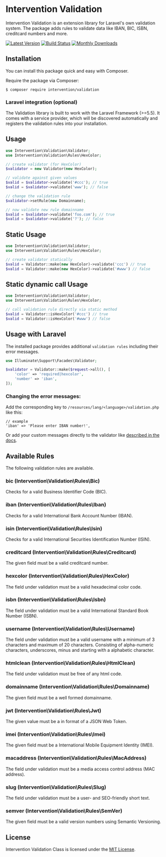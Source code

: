 # Intervention Validation

Intervention Validation is an extension library for Laravel's own validation system. The package adds rules to validate data like IBAN, BIC, ISBN, creditcard numbers and more.

[![Latest Version](https://img.shields.io/packagist/v/intervention/validation.svg)](https://packagist.org/packages/intervention/validation)
[![Build Status](https://travis-ci.org/Intervention/validation.png?branch=master)](https://travis-ci.org/Intervention/validation)
[![Monthly Downloads](https://img.shields.io/packagist/dm/intervention/validation.svg)](https://packagist.org/packages/intervention/validation/stats)

## Installation

You can install this package quick and easy with Composer.

Require the package via Composer:

    $ composer require intervention/validation

### Laravel integration (optional)

The Validation library is built to work with the Laravel Framework (>=5.5). It comes with a service provider, which will be discovered automatically and registers the validation rules into your installation.

## Usage

```php
use Intervention\Validation\Validator;
use Intervention\Validation\Rules\HexColor;

// create validator (for HexColor)
$validator = new Validator(new HexColor);

// validate against given values
$valid = $validator->validate('#ccc'); // true
$valid = $validator->validate('www'); // false

// change the validation rule
$validator->setRule(new Domainname);

// now validate new rule domainname
$valid = $validator->validate('foo.com'); // true
$valid = $validator->validate('?'); // false
```

## Static Usage

```php
use Intervention\Validation\Validator;
use Intervention\Validation\Rules\HexColor;

// create validator statically
$valid = Validator::make(new HexColor)->validate('ccc') // true
$valid = Validator::make(new HexColor)->validate('#www') // false
```

## Static dynamic call Usage

```php
use Intervention\Validation\Validator;
use Intervention\Validation\Rules\HexColor;

// call validation rule directly via static method
$valid = Validator::isHexColor('#ccc') // true
$valid = Validator::isHexColor('#www') // false
```

## Usage with Laravel

The installed package provides additional `validation rules` including their error messages.

```php
use Illuminate\Support\Facades\Validator;

$validator = Validator::make($request->all(), [
    'color' => 'required|hexcolor',
    'number' => 'iban',
]);
```

### Changing the error messages:

Add the corresponding key to `/resources/lang/<language>/validation.php` like this:

```
// example
'iban' => 'Please enter IBAN number!',
```

Or add your custom messages directly to the validator like [described in the docs](https://laravel.com/docs/6.x/validation#custom-error-messages).

## Available Rules

The following validation rules are available.

### bic (Intervention\Validation\Rules\Bic)

Checks for a valid Business Identifier Code (BIC).

### iban (Intervention\Validation\Rules\Iban)

Checks for a valid International Bank Account Number (IBAN).

### isin (Intervention\Validation\Rules\Isin)

Checks for a valid International Securities Identification Number (ISIN).

### creditcard (Intervention\Validation\Rules\Creditcard)

The given field must be a valid creditcard number.

### hexcolor (Intervention\Validation\Rules\HexColor)

The field under validation must be a valid hexadecimal color code.

### isbn (Intervention\Validation\Rules\Isbn)

The field under validation must be a valid International Standard Book Number (ISBN).

### username (Intervention\Validation\Rules\Username)

The field under validation must be a valid username with a minimum of 3 characters and maximum of 20 characters. Consisting of alpha-numeric characters, underscores, minus and starting with a alphabetic character. 

### htmlclean (Intervention\Validation\Rules\HtmlClean)

The field under validation must be free of any html code.

### domainname (Intervention\Validation\Rules\Domainname)

The given field must be a well formed domainname.

### jwt (Intervention\Validation\Rules\Jwt)

The given value must be a in format of a JSON Web Token.

### imei (Intervention\Validation\Rules\Imei)

The given field must be a International Mobile Equipment Identity (IMEI).

### macaddress (Intervention\Validation\Rules\MacAddress)

The field under validation must be a media access control address (MAC address).

### slug (Intervention\Validation\Rules\Slug)

The field under validation must be a user- and SEO-friendly short text.

### semver (Intervention\Validation\Rules\SemVer)

The given field must be a valid version numbers using Semantic Versioning.

## License

Intervention Validation Class is licensed under the [MIT License](http://opensource.org/licenses/MIT).
